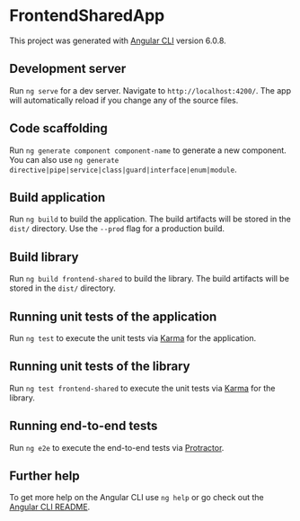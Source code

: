 # FrontendSharedApp

This project was generated with [Angular CLI](https://github.com/angular/angular-cli) version 6.0.8.

## Development server

Run `ng serve` for a dev server. Navigate to `http://localhost:4200/`. The app will automatically reload if you change any of the source files.

## Code scaffolding

Run `ng generate component component-name` to generate a new component. You can also use `ng generate directive|pipe|service|class|guard|interface|enum|module`.

## Build application

Run `ng build` to build the application. The build artifacts will be stored in the `dist/` directory. Use the `--prod` flag for a production build.

## Build library

Run `ng build frontend-shared` to build the library. The build artifacts will be stored in the `dist/` directory.

## Running unit tests of the application

Run `ng test` to execute the unit tests via [Karma](https://karma-runner.github.io) for the application.

## Running unit tests of the library

Run `ng test frontend-shared` to execute the unit tests via [Karma](https://karma-runner.github.io) for the library.

## Running end-to-end tests

Run `ng e2e` to execute the end-to-end tests via [Protractor](http://www.protractortest.org/).

## Further help

To get more help on the Angular CLI use `ng help` or go check out the [Angular CLI README](https://github.com/angular/angular-cli/blob/master/README.md).

